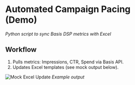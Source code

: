 # Automated Campaign Pacing (Demo)
*Python script to sync Basis DSP metrics with Excel*

## Workflow
1. Pulls metrics: Impressions, CTR, Spend via Basis API.
2. Updates Excel templates (see mock output below).

![Mock Excel Update](mock_pacing_screenshot.png) *Example output*